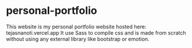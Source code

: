 # personal-portfolio

This website is my personal portfolio website hosted here: tejasnanoti.vercel.app
It use Sass to compile css and is made from scratch without using any external library like bootstrap or emotion.

